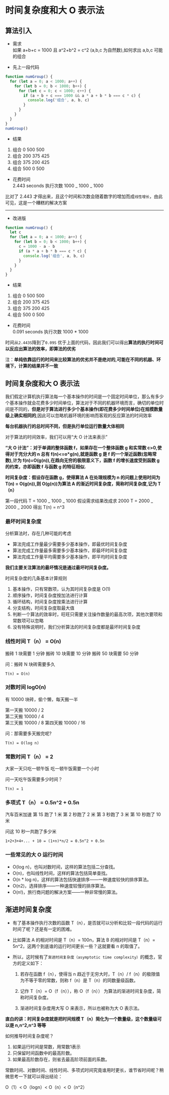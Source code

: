 # 时间复杂度和大 O 表示法

## 算法引入

- 需求  
  如果 a+b+c = 1000 且 a^2+b^2 = c^2 (a,b,c 为自然数),如何求出 a,b,c 可能的组合

- 先上一段代码

```js
function numGroup() {
  for (let a = 0; a < 1000; a++) {
    for (let b = 0; b < 1000; b++) {
      for (let c = 0; c < 1000; c++) {
        if (a + b + c === 1000 && a * a + b * b === c * c) {
          console.log('组合', a, b, c)
        }
      }
    }
  }
}
numGroup()
```

- 结果

1. 组合 0 500 500
2. 组合 200 375 425
3. 组合 375 200 425
4. 组合 500 0 500

- 花费时间  
  2.443 seconds
  执行次数 1000 _ 1000 _ 1000

比对了 2.443 才得出来，且这个时间和次数会随着数字的增加而成`线性增长`，由此可见，这是一个糟糕的解决方案

---

- 改进版

```js
function numGroup() {
  let c
  for (let a = 0; a < 1000; a++) {
    for (let b = 0; b < 1000; b++) {
      c = 1000 - a - b
      if (a * a + b * b === c * c) {
        console.log('组合', a, b, c)
      }
    }
  }
}
```

- 结果

1. 组合 0 500 500
2. 组合 200 375 425
3. 组合 375 200 425
4. 组合 500 0 500

- 花费时间  
  0.091 seconds
  执行次数 1000 \* 1000

时间从`2.443S`降到了`0.09S` 优于上面的代码，因此我们可以得出**算法的执行时间可以反应出算法的效率，即算法的优劣**

注：**单纯依靠运行的时间来比较算法的优劣并不是绝对的,可能在不同的机器、环境下，计算的结果并不一致**

## 时间复杂度和大 O 表示法

我们假定计算机执行算法每一个基本操作的时间是一个固定时间单位，那么有多少个基本操作就会花费多少时间单位，算法对于不同的机器环境而言，确切的单位时间是不同的，**但是对于算法进行多少个基本操作(即花费多少时间单位)在规模数量级上确实相同的**,因此可以忽略机器环境的影响而客观的反应算法的时间效率

**每台机器执行的总时间不同，但是执行单位运行数量大体相同**

对于算法的时间效率，我们可以用“大 O 计法来表示”

**“大 O 计法”：对于单调的整体函数 f，如果存在一个整体函数 g 和实常数 c>0,使得对于充分大的 n 总有 f(n)<=o\*g(n),就是函数 g 是 f 的一个渐近函数(忽略常数),计为 f(n)=O(g(n)),在趋向无穷的极限意义下，函数 f 的增长速度受到函数 g 的约束，亦即函数 f 与函数 g 的特征相似.**

**时间复杂度：假设存在函数 g，使得算法 A 在处理规模为 n 的问题上使用时间为 T(n) = O(g(n)),则 O(g(n))为算法 A 的渐近时间复杂度，简称时间复杂度,记为 T（n）**

第一段代码
T = 1000 _ 1000 _ 1000
假设需求结果改成求 2000
T = 2000 _ 2000 _ 2000
得出
T(n) = n^3

### 最坏时间复杂度

分析算法时，存在几种可能的考虑

- 算法完成工作量最少需要多少基本操作，即最优时间复杂度
- 算法完成工作量最多需要多少基本操作，即最坏时间复杂度
- 算法完成工作量平均需要多少基本操作，即平均时间复杂度

**我们主要关注算法的最坏情况是通过最坏时间复杂度。**

时间复杂度的几条基本计算规则

1. 基本操作，只有常数项，认为其时间复杂度是 O(1)
2. 顺序操作，时间复杂度按加法进行计算
3. 循环结构，时间复杂度按乘法进行计算
4. 分支结构，时间复杂度取最大值
5. 判断一个算法的效率时，旺旺只需要关注操作数量的最高次项，其他次要项和常数项可以忽略
6. 没有特殊说明时，我们分析算法的时间复杂度都是最坏时间复杂度

### 线性时间 T（n） = O(n)

搬砖 1 块需要 1 分钟
搬砖 10 块需要 10 分钟
搬砖 50 块需要 50 分钟

问：搬砖 N 块砖需要多久

`T(n) = O(n)`

### 对数时间 logO(n)

有 10000 块砖，偷个懒，每天搬一半

第一天搬 10000 / 2  
第二天搬 10000 / 4  
第三天搬 10000 / 8
第四天搬 10000 / 16

问：那需要多天搬完呢?

`T(n) = O(log n)`

### 常数时间 T（n） = 2

大家一天只吃一顿午饭
吃一顿午饭需要一个小时

问一天吃午饭需要多少时间？

`T(n) = 1`

### 多项式 T（n） = 0.5n^2 + 0.5n

汽车百米加速
第 1S 跑了 1 米
第 2 秒跑了 2 米
第 3 秒跑了 3 米
第 10 秒跑了 10 米

问这 10 秒一共跑了多少米

`1+2+3+4+... + 10 = (1+n)*n/2 = 0.5n^2 + 0.5n`

### 一些常见的大 O 运行时间

- O(log n)，也叫对数时间，这样的算法包括二分查找。
- O(n)，也叫线性时间，这样的算法包括简单查找。
- O(n \* log n)，这样的算法包括快速排序——一种速度较快的排序算法。
- O(n2)，选择排序——一种速度较慢的排序算法。
- O(n!)，旅行商问题的解决方案——一种非常慢的算法。

## 渐进时间复杂度

- 有了基本操作执行次数的函数 T（n），是否就可以分析和比较一段代码的运行时间了呢？还是有一定的困难。

- 比如算法 A 的相对时间是 T（n）= 100n，算法 B 的相对时间是 T（n）= 5n^2，这两个到底谁的运行时间更长一些？这就要看 n 的取值了。

- 所以，这时候有了`渐进时间复杂度（asymptotic time complexity）`的概念，官方的定义如下：

  1. 若存在函数 f（n），使得当 n 趋近于无穷大时，T（n）/ f（n）的极限值为不等于零的常数，则称 f（n）是 T（n）的同数量级函数。

  2. 记作 T（n）= O（f（n）），称 O（f（n）） 为算法的渐进时间复杂度，简称时间复杂度。

  3. 渐进时间复杂度用大写 O 来表示，所以也被称为大 O 表示法。

**直白的讲：时间复杂度就是把时间规模 T（n）简化为一个数量级，这个数量级可以是 n,n^2,n^3 等等**

如何推导时间复杂度呢？
 1. 如果运行时间是常数，用常数1表示
 2. 只保留时间函数中的最高阶数。
 3. 如果最高阶数存在，则省去最高阶项前面的系数。



常数时间、对数时间、线性时间、多项式时间究竟谁用时更长，谁节省时间呢？稍微思考一下就可以得出结论：

O（1）< O（logn）< O（n）< O（n^2）
